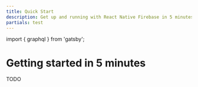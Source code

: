 ```yaml
---
title: Quick Start
description: Get up and running with React Native Firebase in 5 minutes
partials: test
---
```


import { graphql } from 'gatsby';

# Getting started in 5 minutes

TODO
